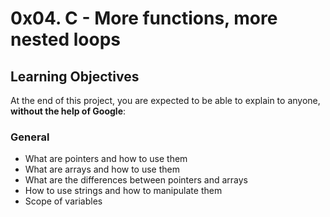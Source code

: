# 0x04. C - More functions, more nested loops

## Learning Objectives

At the end of this project, you are expected to be able to explain to anyone, **without the help of Google**:

### General

* What are pointers and how to use them
* What are arrays and how to use them
* What are the differences between pointers and arrays
* How to use strings and how to manipulate them
* Scope of variables
